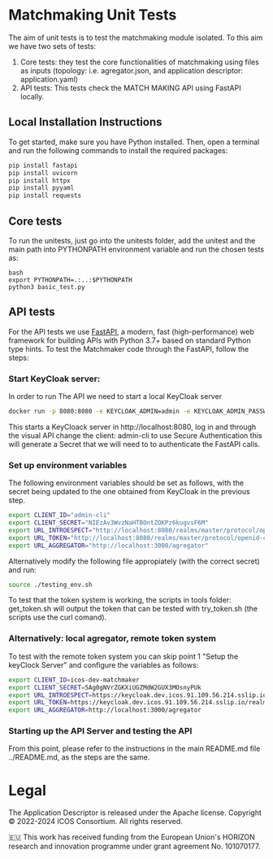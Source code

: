 # Matchmaking Unit Tests 

The aim of unit tests is to test the matchmaking module isolated.
To this aim we have two sets of tests:

1) Core tests: they test the core functionalities of matchmaking using files as inputs (topology: i.e. agregator.json, and application descriptor: application.yaml)
2) API tests: This tests check the MATCH MAKING API using FastAPI locally.


## Local Installation Instructions

To get started, make sure you have Python installed. Then, open a terminal and run the following commands to install the required packages:

```bash
pip install fastapi
pip install uvicorn
pip install httpx
pip install pyyaml 
pip install requests
```



## Core tests

To run the unitests, just go into the unitests folder, add the unitest and the main path into PYTHONPATH environment variable and run the chosen tests as:
```
bash
export PYTHONPATH=.:..:$PYTHONPATH
python3 basic_test.py
```


## API tests


For the API tests we use [FastAPI](https://fastapi.tiangolo.com/), a modern, fast (high-performance) web framework for building APIs with Python 3.7+ based on standard Python type hints.
To test the Matchmaker code through the FastAPI, follow the steps:

### Start KeyCloak server:

In order to run The API we need to start a local KeyCloak server

```bash
docker run -p 8080:8080 -e KEYCLOAK_ADMIN=admin -e KEYCLOAK_ADMIN_PASSWORD=change_me quay.io/keycloak/keycloak start-dev
```
This starts a KeyCloack server in http://localhost:8080, log in and through the visual API change the client: admin-cli to use Secure Authentication this will generate a Secret that we will need to to authenticate the FastAPI calls.

### Set up environment variables

The following environment variables should be set as follows, with the secret being updated to the one obtained from KeyCloak in the previous step.

```bash
export CLIENT_ID="admin-cli"
export CLIENT_SECRET="NIEzAv3WvzNaHTBOntZOKPz6kugvsF6M"
export URL_INTROESPECT="http://localhost:8080/realms/master/protocol/openid-connect/token/introspect"
export URL_TOKEN="http://localhost:8080/realms/master/protocol/openid-connect/token/"
export URL_AGGREGATOR="http://localhost:3000/agregator"
```

Alternatively modify the following file appropiately (with the correct secret) and run:
```bash
source ./testing_env.sh
```

To test that the token system is working, the scripts in tools folder: get_token.sh will output the token that can be tested with try_token.sh (the scripts use the curl comand).


### Alternatively: local agregator, remote token system

To test with the remote token system you can skip point 1 "Setup the keyClock Server" and configure the variables as follows:

```bash
export CLIENT_ID=icos-dev-matchmaker
export CLIENT_SECRET=5Ag0gNVrZGKXiUGZMdW2GUX3MOsnyPUk
export URL_INTROESPECT=https://keycloak.dev.icos.91.109.56.214.sslip.io/realms/icos-dev/protocol/openid-connect/token/introspect
export URL_TOKEN=https://keycloak.dev.icos.91.109.56.214.sslip.io/realms/icos-dev/protocol/openid-connect/token
export URL_AGGREGATOR=http://localhost:3000/agregator
```


###  Starting up the API Server and testing the API

From this point, please refer to the instructions in the main README.md file ../README.md, as the steps are the same.

# Legal
The Application Descriptor is released under the Apache license.
Copyright © 2022-2024 ICOS Consortium. All rights reserved.

🇪🇺 This work has received funding from the European Union's HORIZON research and innovation programme under grant agreement No. 101070177.

